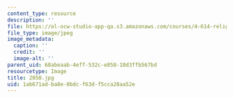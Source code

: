 ```yaml
---
content_type: resource
description: ''
file: https://ol-ocw-studio-app-qa.s3.amazonaws.com/courses/4-614-religious-architecture-and-islamic-cultures-fall-2002/1ab671adba8e0bdcf63df5cca28aa52e_2050.jpg
file_type: image/jpeg
image_metadata:
  caption: ''
  credit: ''
  image-alt: ''
parent_uid: 68abeaab-4eff-532c-e858-18d3ffb567bd
resourcetype: Image
title: 2050.jpg
uid: 1ab671ad-ba8e-0bdc-f63d-f5cca28aa52e
---
```

